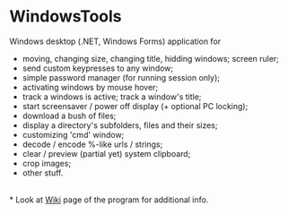 # WindowsTools

Windows desktop (.NET, Windows Forms) application for<br>
- moving, changing size, changing title, hidding windows; screen ruler;<br>
- send custom keypresses to any window;<br>
- simple password manager (for running session only);<br>
- activating windows by mouse hover;<br>
- track a windows is active; track a window's title;<br>
- start screensaver / power off display (+ optional PC locking);<br>
- download a bush of files;<br>
- display a directory's subfolders, files and their sizes;
- customizing 'cmd' window;<br>
- decode / encode %-like urls / strings;
- clear / preview (partial yet) system clipboard;<br>
- crop images;<br>
- other stuff.<br>
<br>
&#42; Look at <a href="https://github.com/Roman-Tarasiuk/WindowsTools/wiki">Wiki</a> page of the program for additional info.
